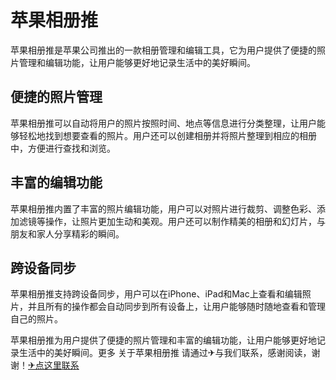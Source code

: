 # 苹果相册推

苹果相册推是苹果公司推出的一款相册管理和编辑工具，它为用户提供了便捷的照片管理和编辑功能，让用户能够更好地记录生活中的美好瞬间。

## 便捷的照片管理

苹果相册推可以自动将用户的照片按照时间、地点等信息进行分类整理，让用户能够轻松地找到想要查看的照片。用户还可以创建相册并将照片整理到相应的相册中，方便进行查找和浏览。

## 丰富的编辑功能

苹果相册推内置了丰富的照片编辑功能，用户可以对照片进行裁剪、调整色彩、添加滤镜等操作，让照片更加生动和美观。用户还可以制作精美的相册和幻灯片，与朋友和家人分享精彩的瞬间。

## 跨设备同步

苹果相册推支持跨设备同步，用户可以在iPhone、iPad和Mac上查看和编辑照片，并且所有的操作都会自动同步到所有设备上，让用户能够随时随地查看和管理自己的照片。

苹果相册推为用户提供了便捷的照片管理和丰富的编辑功能，让用户能够更好地记录生活中的美好瞬间。更多 关于苹果相册推 请通过✈与我们联系，感谢阅读，谢谢！[✈点这里联系](https://abc.k02.cc)